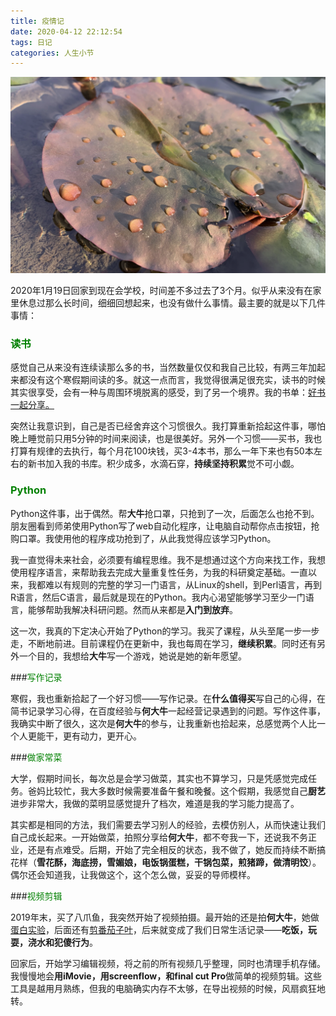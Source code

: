 ```yaml
---
title: 疫情记
date: 2020-04-12 22:12:54
tags: 日记
categories: 人生小节
---
```


<meta name="referrer" content="no-referrer" />

![](https://raw.githubusercontent.com/Lxmic/Picture-bed/master/Image/20200412232125.png)

<!--more-->

2020年1月19日回家到现在会学校，时间差不多过去了3个月。似乎从来没有在家里休息过那么长时间，细细回想起来，也没有做什么事情。最主要的就是以下几件事情：

### <font color="green">读书</font>

感觉自己从来没有连续读那么多的书，当然数量仅仅和我自己比较，有两三年加起来都没有这个寒假期间读的多。就这一点而言，我觉得很满足很充实，读书的时候其实很享受，会有一种与周围环境脱离的感受，到了另一个境界。我的书单：[好书一起分享。](https://post.smzdm.com/p/aeke0x4k/)

突然让我意识到，自己是否已经舍弃这个习惯很久。我打算重新拾起这件事，哪怕晚上睡觉前只用5分钟的时间来阅读，也是很美好。另外一个习惯——买书，我也打算有规律的去执行，每个月花100块钱，买3-4本书，那么一年下来也有50本左右的新书加入我的书库。积少成多，水滴石穿，**持续坚持积累**觉不可小觑。

### <font color="green">Python</font>

Python这件事，出于偶然。帮**大牛**抢口罩，只抢到了一次，后面怎么也抢不到。朋友圈看到师弟使用Python写了web自动化程序，让电脑自动帮你点击按钮，抢购口罩。我使用他的程序成功抢到了，从此我觉得应该学习Python。

我一直觉得未来社会，必须要有编程思维。我不是想通过这个方向来找工作，我想使用程序语言，来帮助我去完成大量重复性任务，为我的科研奠定基础。一直以来，我都难以有规则的完整的学习一门语言，从Linux的shell，到Perl语言，再到R语言，然后C语言，最后就是现在的Python。我内心渴望能够学习至少一门语言，能够帮助我解决科研问题。然而从来都是**入门到放弃**。

这一次，我真的下定决心开始了Python的学习。我买了课程，从头至尾一步一步走，不断地前进。目前课程仍在更新中，我也每周在学习，**继续积累**。同时还有另外一个目的，我想给**大牛**写一个游戏，她说是她的新年愿望。

###<font color="green">写作记录</font>

寒假，我也重新拾起了一个好习惯——写作记录。在**什么值得买**写自己的心得，在简书记录学习心得，在百度经验与**何大牛**一起经营记录遇到的问题。写作这件事，我确实中断了很久，这次是**何大牛**的参与，让我重新也拾起来，总感觉两个人比一个人更能干，更有动力，更开心。

###<font color="green">做家常菜</font>

大学，假期时间长，每次总是会学习做菜，其实也不算学习，只是凭感觉完成任务。爸妈比较忙，我大多数时候需要准备午餐和晚餐。这个假期，我感觉自己**厨艺**进步非常大，我做的菜明显感觉提升了档次，难道是我的学习能力提高了。

其实都是相同的方法，我们需要去学习别人的经验，去模仿别人，从而快速让我们自己成长起来。一开始做菜，拍照分享给**何大牛**，都不夸我一下，还说我不务正业，还是有点难受。后期，开始了完全相反的状态，我不做了，她反而持续不断搞花样（**雪花酥，海底捞，雪媚娘，电饭锅蛋糕，干锅包菜，煎猪蹄，做清明饺**）。偶尔还会知道我，让我做这个，这个怎么做，妥妥的导师模样。

###<font color="green">视频剪辑</font>

2019年末，买了八爪鱼，我突然开始了视频拍摄。最开始的还是拍**何大牛**，她做<u>蛋白实验</u>，后面还有<u>剪番茄子叶</u>，后来就变成了我们日常生活记录——**吃饭，玩耍，浇水和犯傻行为**。

回家后，开始学习编辑视频，将之前的所有视频几乎整理，同时也清理手机存储。我慢慢地会**用iMovie，用screenflow，和final cut Pro**做简单的视频剪辑。这些工具是越用月熟练，但我的电脑确实内存不太够，在导出视频的时候，风扇疯狂地转。

